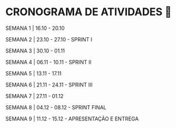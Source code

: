 # CRONOGRAMA DE ATIVIDADES 📅

SEMANA 1 | 16.10 - 20.10

SEMANA 2 | 23.10 - 27.10 - SPRINT I

SEMANA 3 | 30.10 - 01.11

SEMANA 4 | 06.11 - 10.11 - SPRINT II

SEMANA 5 | 13.11 - 17.11

SEMANA 6 | 21.11 - 24.11 - SPRINT III

SEMANA 7 | 27.11 - 01.12

SEMANA 8 | 04.12 - 08.12 - SPRINT FINAL

SEMANA 9 | 11.12 - 15.12 - APRESENTAÇÃO E ENTREGA
